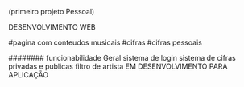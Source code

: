  (primeiro projeto Pessoal)
 
DESENVOLVIMENTO WEB

#pagina com conteudos musicais
#cifras
#cifras pessoais

########
funcionabilidade Geral
sistema de login
sistema de cifras privadas e publicas
filtro de artista
EM DESENVOLVIMENTO PARA APLICAÇÃO

  
